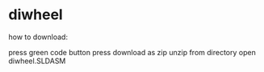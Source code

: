 # diwheel

how to download:

press green code button
press download as zip
unzip from directory
open diwheel.SLDASM
